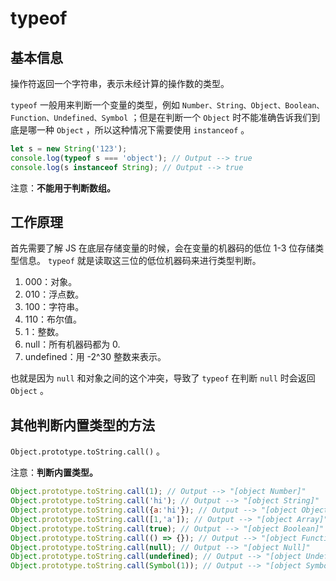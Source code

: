 # typeof

## 基本信息

操作符返回一个字符串，表示未经计算的操作数的类型。

`typeof` 一般用来判断一个变量的类型，例如 `Number、String、Object、Boolean、Function、Undefined、Symbol` ；但是在判断一个 `Object` 时不能准确告诉我们到底是哪一种 `Object` ，所以这种情况下需要使用 `instanceof` 。

```js
let s = new String('123');
console.log(typeof s === 'object'); // Output --> true
console.log(s instanceof String); // Output --> true
```

注意：**不能用于判断数组。**

## 工作原理

首先需要了解 JS 在底层存储变量的时候，会在变量的机器码的低位 1-3 位存储类型信息。 `typeof` 就是读取这三位的低位机器码来进行类型判断。

1. 000：对象。
2. 010：浮点数。
3. 100：字符串。
4. 110：布尔值。
5. 1：整数。
6. null：所有机器码都为 0.
7. undefined：用 -2^30 整数来表示。

也就是因为 `null` 和对象之间的这个冲突，导致了 `typeof` 在判断 `null` 时会返回 `Object` 。

## 其他判断内置类型的方法

`Object.prototype.toString.call()` 。

注意：**判断内置类型。**

```js
Object.prototype.toString.call(1); // Output --> "[object Number]"
Object.prototype.toString.call('hi'); // Output --> "[object String]"
Object.prototype.toString.call({a:'hi'}); // Output --> "[object Object]"
Object.prototype.toString.call([1,'a']); // Output --> "[object Array]"
Object.prototype.toString.call(true); // Output --> "[object Boolean]"
Object.prototype.toString.call(() => {}); // Output --> "[object Function]"
Object.prototype.toString.call(null); // Output --> "[object Null]"
Object.prototype.toString.call(undefined); // Output --> "[object Undefined]"
Object.prototype.toString.call(Symbol(1)); // Output --> "[object Symbol]"
```

